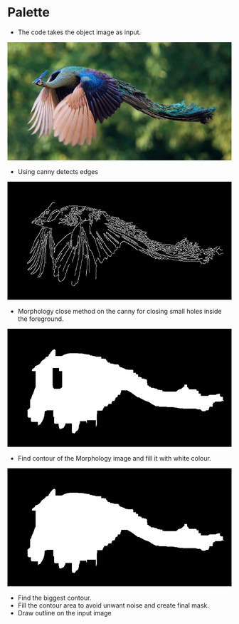 # Palette

- The code takes the object image as input.
<p align="center"><img src="https://github.com/vijishmadhavan/Palette/blob/master/Images/flying-peacock-fb1__700.jpeg"/></p>

- Using canny detects edges

<p align="center"><img src="https://github.com/vijishmadhavan/Palette/blob/master/Images/download%20(4).png"/></p>

- Morphology close method on the canny for closing small holes inside the foreground.

<p align="center"><img src="https://github.com/vijishmadhavan/Palette/blob/master/Images/download%20(5).png"/></p>

- Find contour of the Morphology image and fill it with white colour.

<p align="center"><img src="https://github.com/vijishmadhavan/Palette/blob/master/Images/download%20(3).png"/></p>

- Find the biggest contour.
- Fill the contour area to avoid unwant noise and create final mask. 
- Draw outline on the input image
